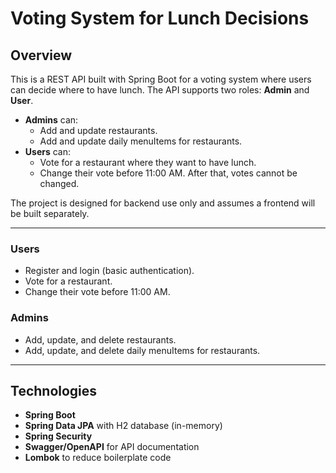 # Voting System for Lunch Decisions

## Overview
This is a REST API built with Spring Boot for a voting system where users can decide where to have lunch. The API supports two roles: **Admin** and **User**.

- **Admins** can:
  - Add and update restaurants.
  - Add and update daily menuItems for restaurants.
- **Users** can:
  - Vote for a restaurant where they want to have lunch.
  - Change their vote before 11:00 AM. After that, votes cannot be changed.

The project is designed for backend use only and assumes a frontend will be built separately.

---

### Users
- Register and login (basic authentication).
- Vote for a restaurant.
- Change their vote before 11:00 AM.

### Admins
- Add, update, and delete restaurants.
- Add, update, and delete daily menuItems for restaurants.

---

## Technologies
- **Spring Boot**
- **Spring Data JPA** with H2 database (in-memory)
- **Spring Security**
- **Swagger/OpenAPI** for API documentation
- **Lombok** to reduce boilerplate code
